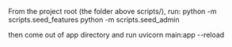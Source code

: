 From the project root (the folder above scripts/), run:
    python -m scripts.seed_features
    python -m scripts.seed_admin


then come out of app directory and run
uvicorn main:app --reload


